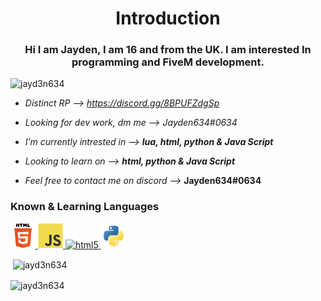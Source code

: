 <h1 align="center">Introduction</h1>
<h3 align="center">Hi I am Jayden, I am 16 and from the UK. I am interested In programming and FiveM development.</h3>

<p align="left"> <img src="https://komarev.com/ghpvc/?username=jayd3n634&label=Profile%20views&color=0e75b6&style=flat" alt="jayd3n634" /> </p>

- *Distinct RP --> https://discord.gg/8BPUFZdgSp*

- *Looking for dev work, dm me --> Jayden634#0634*

- *I’m currently intrested in --> **lua, html, python & Java Script***

- *Looking to learn on --> **html, python & Java Script***

- *Feel free to contact me on discord -->* **Jayden634#0634**

<h3 align="left">Known & Learning Languages</h3>
<p align="left"> <a href="https://www.w3.org/html/" target="_blank" rel="noreferrer"> <img src="https://raw.githubusercontent.com/devicons/devicon/master/icons/html5/html5-original-wordmark.svg" alt="html5" width="40" height="40"/> </a> <a href="https://developer.mozilla.org/en-US/docs/Web/JavaScript" target="_blank" rel="noreferrer"> <img src="https://raw.githubusercontent.com/devicons/devicon/master/icons/javascript/javascript-original.svg" alt="javascript" width="40" height="40"/> </a>
<a href="https://www.lua.org/" target="_blank" rel="noreferrer"> <img src="https://i1.wp.com/programmingzen.com/wp-content/uploads/2007/09/lua_logo.png?w=1060" alt="html5" width="40" height="40"/> </a> <a href="https://www.python.org" target="_blank" rel="noreferrer"> <img src="https://raw.githubusercontent.com/devicons/devicon/master/icons/python/python-original.svg" alt="python" width="40" height="40"/> </a> </p>

<p>&nbsp;<img align="center" src="https://github-readme-stats.vercel.app/api?username=jayd3n634&show_icons=true&locale=en" alt="jayd3n634" /></p>

<p><img align="center" src="https://github-readme-streak-stats.herokuapp.com/?user=jayd3n634&" alt="jayd3n634" /></p>
